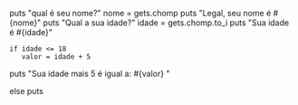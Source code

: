 puts "qual é seu nome?"
nome = gets.chomp
puts "Legal, seu nome é #{nome}"
puts "Qual a sua idade?"
idade = gets.chomp.to_i
puts "Sua idade é #{idade}"

    if idade <= 18
       valor = idade + 5
 puts "Sua idade mais 5 é igual a: #{valor} " 

else
    puts
